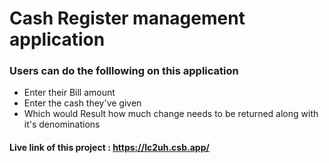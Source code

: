 # Cash Register management application

### Users can do the folllowing on this application
  - Enter their Bill amount
  - Enter the cash they've given
  - Which would Result how much change needs to be returned along with it's denominations

#### Live link of this project : https://lc2uh.csb.app/
